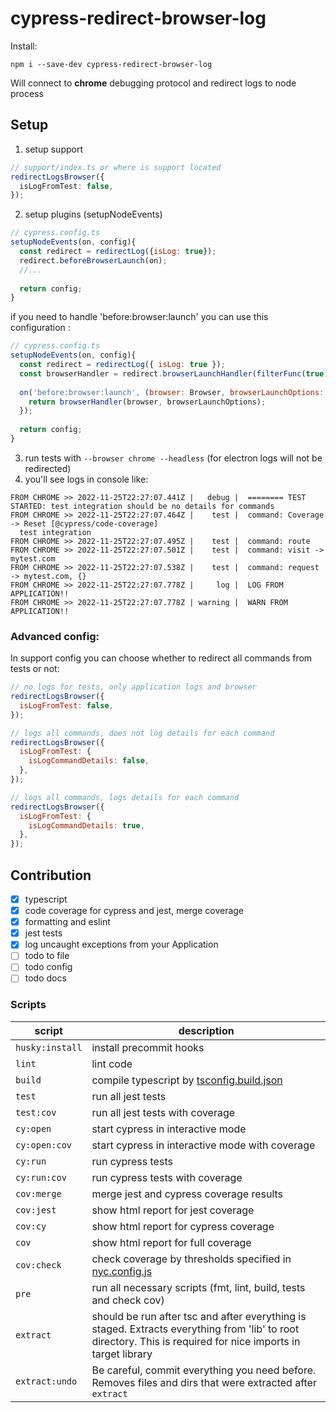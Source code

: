 # cypress-redirect-browser-log

Install:

`npm i --save-dev cypress-redirect-browser-log`

Will connect to **chrome** debugging protocol and redirect logs to node process

## Setup
1. setup support

```typescript
// support/index.ts or where is support located
redirectLogsBrowser({
  isLogFromTest: false,
});
```

2. setup plugins (setupNodeEvents)

```javascript
// cypress.config.ts
setupNodeEvents(on, config){
  const redirect = redirectLog({isLog: true});
  redirect.beforeBrowserLaunch(on);
  //...
  
  return config;
}

```

if you need to handle 'before:browser:launch' you can use this configuration :
```javascript
// cypress.config.ts
setupNodeEvents(on, config){
  const redirect = redirectLog({ isLog: true });
  const browserHandler = redirect.browserLaunchHandler(filterFunc(true));
  
  on('before:browser:launch', (browser: Browser, browserLaunchOptions: BrowserLaunchOptions) => {
    return browserHandler(browser, browserLaunchOptions);
  });
  
  return config;
}
```

3. run tests with `--browser chrome --headless` (for electron logs will not be redirected)
4. you'll see logs in console like:
```text
FROM CHROME >> 2022-11-25T22:27:07.441Z |   debug |  ======== TEST STARTED: test integration should be no details for commands
FROM CHROME >> 2022-11-25T22:27:07.464Z |    test |  command: Coverage -> Reset [@cypress/code-coverage]
  test integration
FROM CHROME >> 2022-11-25T22:27:07.495Z |    test |  command: route
FROM CHROME >> 2022-11-25T22:27:07.501Z |    test |  command: visit -> mytest.com
FROM CHROME >> 2022-11-25T22:27:07.538Z |    test |  command: request -> mytest.com, {}
FROM CHROME >> 2022-11-25T22:27:07.778Z |     log |  LOG FROM APPLICATION!!
FROM CHROME >> 2022-11-25T22:27:07.778Z | warning |  WARN FROM APPLICATION!!

```

### Advanced config: 

In support config you can choose whether to redirect all commands from tests or not:

```javascript
// no logs for tests, only application logs and browser
redirectLogsBrowser({
  isLogFromTest: false,
});
```

```javascript
// logs all commands, does not log details for each command
redirectLogsBrowser({
  isLogFromTest: {
    isLogCommandDetails: false,
  },
});
```

```javascript
// logs all commands, logs details for each command
redirectLogsBrowser({
  isLogFromTest: {
    isLogCommandDetails: true,
  },
});
```

## Contribution

- [x] typescript
- [x] code coverage for cypress and jest, merge coverage
- [x] formatting and eslint
- [x] jest tests
- [x] log uncaught exceptions from your Application
- [ ] todo to file
- [ ] todo config
- [ ] todo docs

### Scripts

| script          | description                                                                                                                                                 |
|-----------------|-------------------------------------------------------------------------------------------------------------------------------------------------------------|
| `husky:install` | install precommit hooks                                                                                                                                     |
| `lint`          | lint code                                                                                                                                                   |
| `build`         | compile typescript by [tsconfig.build.json](./tsconfig.build.json)                                                                                            |
| `test`          | run all jest tests                                                                                                                                          |
| `test:cov`      | run all jest tests with coverage                                                                                                                            |
| `cy:open`       | start cypress in interactive mode                                                                                                                           |
| `cy:open:cov`   | start cypress in interactive mode with coverage                                                                                                             |
| `cy:run`        | run cypress tests                                                                                                                                           |
| `cy:run:cov`    | run cypress tests with coverage                                                                                                                             |
| `cov:merge`     | merge jest and cypress coverage results                                                                                                                     |
| `cov:jest`      | show html report for jest coverage                                                                                                                          |
| `cov:cy`        | show html report for cypress coverage                                                                                                                       |
| `cov`           | show html report for full coverage                                                                                                                          |
| `cov:check`     | check coverage by thresholds specified in [nyc.config.js](./nyc.config.js)                                                                                  |
| `pre`           | run all necessary scripts  (fmt, lint, build, tests and check cov)                                                                                          |
| `extract`       | should be run after tsc and after everything is staged. Extracts everything from 'lib' to root directory. This is required for nice imports in target library |
| `extract:undo`  | Be careful, commit everything you need before. Removes files and dirs that were extracted after `extract`                                                     |
